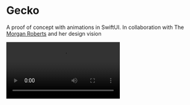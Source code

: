 # Gecko
A proof of concept with animations in SwiftUI. In collaboration with The [Morgan Roberts](https://github.com/morgrob) and her design vision

![logoAnimation](https://user-images.githubusercontent.com/69765035/177613742-c83d2388-0762-4328-a4a2-1193fee05b0b.MOV)
